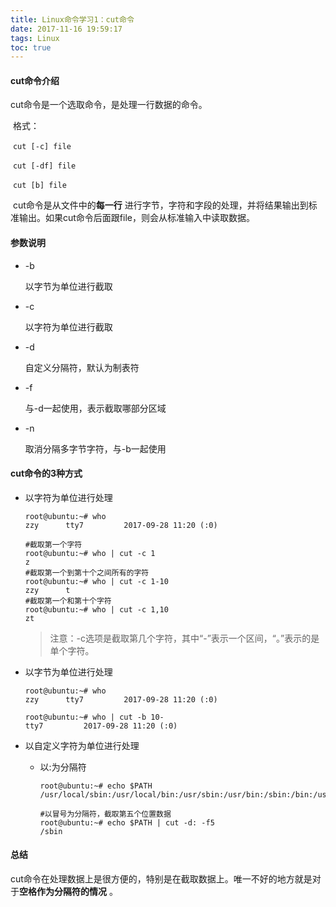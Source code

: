 ```yaml
---
title: Linux命令学习1：cut命令
date: 2017-11-16 19:59:17
tags: Linux
toc: true
---
```


#### cut命令​介绍 

cut命令是一个选取命令，是处理一行数据的命令。

​	格式：

​	`cut [-c] file`  

​	`cut [-df] file` 

​	`cut [b] file`

​	cut命令是从文件中的**每一行** 进行字节，字符和字段的处理，并将结果输出到标准输出。如果cut命令后面跟file，则会从标准输入中读取数据。

#### 参数说明

- -b

  以字节为单位进行截取

- -c

  以字符为单位进行截取

- -d

  自定义分隔符，默认为制表符

- -f

  与-d一起使用，表示截取哪部分区域

- -n

  取消分隔多字节字符，与-b一起使用

#### cut命令的3种方式

- 以字符为单位进行处理

  ```shell
  root@ubuntu:~# who
  zzy      tty7         2017-09-28 11:20 (:0)

  #截取第一个字符
  root@ubuntu:~# who | cut -c 1
  z
  #截取第一个到第十个之间所有的字符
  root@ubuntu:~# who | cut -c 1-10
  zzy      t
  #截取第一个和第十个字符
  root@ubuntu:~# who | cut -c 1,10
  zt
  ```

  > 注意：-c选项是截取第几个字符，其中“-”表示一个区间，“。”表示的是单个字符。

- 以字节为单位进行处理

  ```shell
  root@ubuntu:~# who
  zzy      tty7         2017-09-28 11:20 (:0)

  root@ubuntu:~# who | cut -b 10-
  tty7         2017-09-28 11:20 (:0)
  ```

- 以自定义字符为单位进行处理

  - 以:为分隔符

    ```shell
    root@ubuntu:~# echo $PATH
    /usr/local/sbin:/usr/local/bin:/usr/sbin:/usr/bin:/sbin:/bin:/usr/games:/usr/local/games

    #以冒号为分隔符，截取第五个位置数据
    root@ubuntu:~# echo $PATH | cut -d: -f5
    /sbin
    ```

#### 总结

​	cut命令在处理数据上是很方便的，特别是在截取数据上。唯一不好的地方就是对于**空格作为分隔符的情况** 。